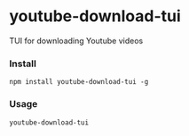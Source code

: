 # youtube-download-tui

TUI for downloading Youtube videos

<!-- ### Screenshots -->

### Install

`npm install youtube-download-tui -g`

### Usage

`youtube-download-tui`

<!-- ### Tip

You can predefine Youtube URL

`youtube-download-tui postgres://user:pass@localhost:5432/mydb` -->
